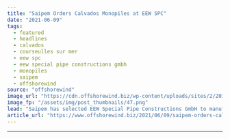 ```yaml
---
title: "Saipem Orders Calvados Monopiles at EEW SPC"
date: "2021-06-09"
tags: 
  - featured
  - headlines
  - calvados
  - courseulles sur mer
  - eew spc
  - eew special pipe constructions gmbh
  - monopiles
  - saipem
  - offshorewind
source: "offshorewind"
image_url: "https://cdn.offshorewind.biz/wp-content/uploads/sites/2/2018/12/11091826/eew-spc-nets-kriegers-flak-monopiles-contract.png"
image_fp: "/assets/img/post_thumbnails/47.png"
lead: "Saipem has selected EEW Special Pipe Constructions GmbH to manufacture 64 monopile foundations at"
article_url: "https://www.offshorewind.biz/2021/06/09/saipem-orders-calvados-monopiles-at-eew-spc/"
---
```


---
